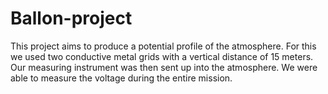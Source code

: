# Ballon-project
This project aims to produce a potential profile of the atmosphere. For this we used two conductive metal grids with a vertical distance of 15 meters. Our measuring instrument was then sent up into the atmosphere. We were able to measure the voltage during the entire mission.
